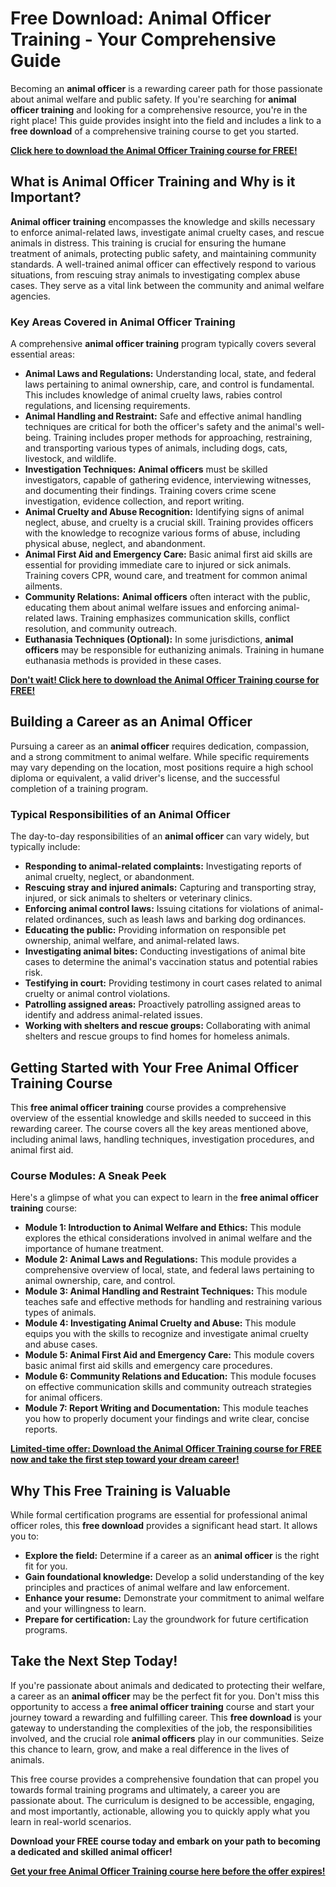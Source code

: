 # Free Download: Animal Officer Training - Your Comprehensive Guide

Becoming an **animal officer** is a rewarding career path for those passionate about animal welfare and public safety. If you're searching for **animal officer training** and looking for a comprehensive resource, you're in the right place! This guide provides insight into the field and includes a link to a **free download** of a comprehensive training course to get you started.

[**Click here to download the Animal Officer Training course for FREE!**](https://udemywork.com/animal-officer-training)

## What is Animal Officer Training and Why is it Important?

**Animal officer training** encompasses the knowledge and skills necessary to enforce animal-related laws, investigate animal cruelty cases, and rescue animals in distress. This training is crucial for ensuring the humane treatment of animals, protecting public safety, and maintaining community standards. A well-trained animal officer can effectively respond to various situations, from rescuing stray animals to investigating complex abuse cases. They serve as a vital link between the community and animal welfare agencies.

### Key Areas Covered in Animal Officer Training

A comprehensive **animal officer training** program typically covers several essential areas:

*   **Animal Laws and Regulations:** Understanding local, state, and federal laws pertaining to animal ownership, care, and control is fundamental. This includes knowledge of animal cruelty laws, rabies control regulations, and licensing requirements.
*   **Animal Handling and Restraint:** Safe and effective animal handling techniques are critical for both the officer's safety and the animal's well-being. Training includes proper methods for approaching, restraining, and transporting various types of animals, including dogs, cats, livestock, and wildlife.
*   **Investigation Techniques:** **Animal officers** must be skilled investigators, capable of gathering evidence, interviewing witnesses, and documenting their findings. Training covers crime scene investigation, evidence collection, and report writing.
*   **Animal Cruelty and Abuse Recognition:** Identifying signs of animal neglect, abuse, and cruelty is a crucial skill. Training provides officers with the knowledge to recognize various forms of abuse, including physical abuse, neglect, and abandonment.
*   **Animal First Aid and Emergency Care:** Basic animal first aid skills are essential for providing immediate care to injured or sick animals. Training covers CPR, wound care, and treatment for common animal ailments.
*   **Community Relations:** **Animal officers** often interact with the public, educating them about animal welfare issues and enforcing animal-related laws. Training emphasizes communication skills, conflict resolution, and community outreach.
*   **Euthanasia Techniques (Optional):** In some jurisdictions, **animal officers** may be responsible for euthanizing animals. Training in humane euthanasia methods is provided in these cases.

[**Don't wait! Click here to download the Animal Officer Training course for FREE!**](https://udemywork.com/animal-officer-training)

## Building a Career as an Animal Officer

Pursuing a career as an **animal officer** requires dedication, compassion, and a strong commitment to animal welfare. While specific requirements may vary depending on the location, most positions require a high school diploma or equivalent, a valid driver's license, and the successful completion of a training program.

### Typical Responsibilities of an Animal Officer

The day-to-day responsibilities of an **animal officer** can vary widely, but typically include:

*   **Responding to animal-related complaints:** Investigating reports of animal cruelty, neglect, or abandonment.
*   **Rescuing stray and injured animals:** Capturing and transporting stray, injured, or sick animals to shelters or veterinary clinics.
*   **Enforcing animal control laws:** Issuing citations for violations of animal-related ordinances, such as leash laws and barking dog ordinances.
*   **Educating the public:** Providing information on responsible pet ownership, animal welfare, and animal-related laws.
*   **Investigating animal bites:** Conducting investigations of animal bite cases to determine the animal's vaccination status and potential rabies risk.
*   **Testifying in court:** Providing testimony in court cases related to animal cruelty or animal control violations.
*   **Patrolling assigned areas:** Proactively patrolling assigned areas to identify and address animal-related issues.
*   **Working with shelters and rescue groups:** Collaborating with animal shelters and rescue groups to find homes for homeless animals.

## Getting Started with Your Free Animal Officer Training Course

This **free animal officer training** course provides a comprehensive overview of the essential knowledge and skills needed to succeed in this rewarding career. The course covers all the key areas mentioned above, including animal laws, handling techniques, investigation procedures, and animal first aid.

### Course Modules: A Sneak Peek

Here's a glimpse of what you can expect to learn in the **free animal officer training** course:

*   **Module 1: Introduction to Animal Welfare and Ethics:** This module explores the ethical considerations involved in animal welfare and the importance of humane treatment.
*   **Module 2: Animal Laws and Regulations:** This module provides a comprehensive overview of local, state, and federal laws pertaining to animal ownership, care, and control.
*   **Module 3: Animal Handling and Restraint Techniques:** This module teaches safe and effective methods for handling and restraining various types of animals.
*   **Module 4: Investigating Animal Cruelty and Abuse:** This module equips you with the skills to recognize and investigate animal cruelty and abuse cases.
*   **Module 5: Animal First Aid and Emergency Care:** This module covers basic animal first aid skills and emergency care procedures.
*   **Module 6: Community Relations and Education:** This module focuses on effective communication skills and community outreach strategies for animal officers.
*   **Module 7: Report Writing and Documentation:** This module teaches you how to properly document your findings and write clear, concise reports.

[**Limited-time offer: Download the Animal Officer Training course for FREE now and take the first step toward your dream career!**](https://udemywork.com/animal-officer-training)

## Why This Free Training is Valuable

While formal certification programs are essential for professional animal officer roles, this **free download** provides a significant head start. It allows you to:

*   **Explore the field:** Determine if a career as an **animal officer** is the right fit for you.
*   **Gain foundational knowledge:** Develop a solid understanding of the key principles and practices of animal welfare and law enforcement.
*   **Enhance your resume:** Demonstrate your commitment to animal welfare and your willingness to learn.
*   **Prepare for certification:** Lay the groundwork for future certification programs.

## Take the Next Step Today!

If you're passionate about animals and dedicated to protecting their welfare, a career as an **animal officer** may be the perfect fit for you. Don't miss this opportunity to access a **free animal officer training** course and start your journey toward a rewarding and fulfilling career. This **free download** is your gateway to understanding the complexities of the job, the responsibilities involved, and the crucial role **animal officers** play in our communities. Seize this chance to learn, grow, and make a real difference in the lives of animals.

This free course provides a comprehensive foundation that can propel you towards formal training programs and ultimately, a career you are passionate about. The curriculum is designed to be accessible, engaging, and most importantly, actionable, allowing you to quickly apply what you learn in real-world scenarios.

**Download your FREE course today and embark on your path to becoming a dedicated and skilled animal officer!**

[**Get your free Animal Officer Training course here before the offer expires!**](https://udemywork.com/animal-officer-training)
